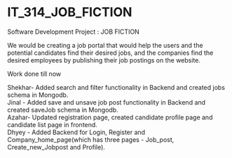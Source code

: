# IT_314_JOB_FICTION
Software Development Project : JOB FICTION 

We would be creating a job portal that would help the users and the potential candidates find their desired jobs, and the companies find the desired employees by publishing their job postings on the website.

Work done till now

Shekhar- Added search and filter functionality in Backend and created jobs schema in Mongodb.
<br>
Jinal - Added save and unsave job post functionality in Backend and created saveJob schema in Mongodb. 
<br>
Azahar- Updated registration page, created candidate profile page and candidate list page in frontend. 
<br>
Dhyey - Added Backend for Login, Register and Company_home_page(which has three pages - Job_post, Create_new_Jobpost and Profile). 

